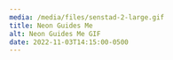 ```yaml
---
media: /media/files/senstad-2-large.gif
title: Neon Guides Me
alt: Neon Guides Me GIF
date: 2022-11-03T14:15:00-0500
---
```

